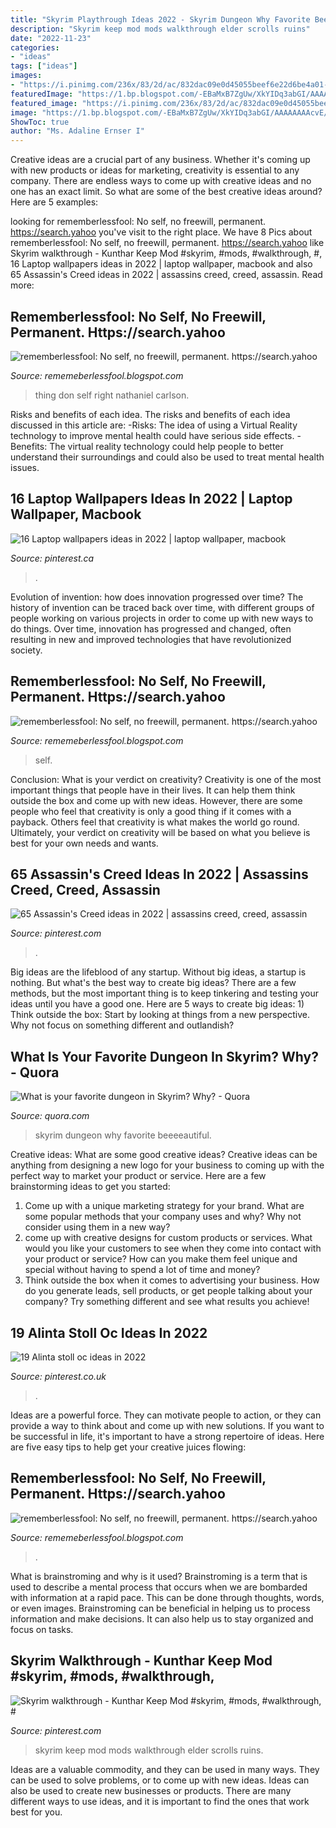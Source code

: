 ```yaml
---
title: "Skyrim Playthrough Ideas 2022 - Skyrim Dungeon Why Favorite Beeeeautiful"
description: "Skyrim keep mod mods walkthrough elder scrolls ruins"
date: "2022-11-23"
categories:
- "ideas"
tags: ["ideas"]
images:
- "https://i.pinimg.com/236x/83/2d/ac/832dac09e0d45055beef6e22d6be4a01--regent-street-london-calling.jpg"
featuredImage: "https://1.bp.blogspot.com/-EBaMxB7ZgUw/XkYIDq3abGI/AAAAAAAAcvE/t3XyJABNFQw7KiI9s925NV5txaJ4HtarQCLcBGAsYHQ/s1600/Untitled476.png"
featured_image: "https://i.pinimg.com/236x/83/2d/ac/832dac09e0d45055beef6e22d6be4a01--regent-street-london-calling.jpg"
image: "https://1.bp.blogspot.com/-EBaMxB7ZgUw/XkYIDq3abGI/AAAAAAAAcvE/t3XyJABNFQw7KiI9s925NV5txaJ4HtarQCLcBGAsYHQ/s1600/Untitled476.png"
ShowToc: true
author: "Ms. Adaline Ernser I"
---
```



Creative ideas are a crucial part of any business. Whether it's coming up with new products or ideas for marketing, creativity is essential to any company. There are endless ways to come up with creative ideas and no one has an exact limit. So what are some of the best creative ideas around? Here are 5 examples: 

	

		
looking for rememberlessfool: No self, no freewill, permanent. https://search.yahoo you've visit to the right place. We have 8 Pics about rememberlessfool: No self, no freewill, permanent. https://search.yahoo like Skyrim walkthrough - Kunthar Keep Mod #skyrim, #mods, #walkthrough, #, 16 Laptop wallpapers ideas in 2022 | laptop wallpaper, macbook and also 65 Assassin&#039;s Creed ideas in 2022 | assassins creed, creed, assassin. Read more:
		
    
## Rememberlessfool: No Self, No Freewill, Permanent. Https://search.yahoo

<img loading=lazy src="https://1.bp.blogspot.com/-G0lMpTt7tJ8/XkYH9clTZXI/AAAAAAAAct4/snwDWsQpFCMM67MhQsGsbM5Uhz9EfmIMgCLcBGAsYHQ/s1600/Untitled457.png" onerror="this.onerror=null;this.src='https://tse3.mm.bing.net/th?id=OIP.F2yWFPb84ZwDeGym4qShtwHaEK&amp;pid=15.1';" alt="rememberlessfool: No self, no freewill, permanent. https://search.yahoo">

_Source: rememeberlessfool.blogspot.com_

>thing don self right nathaniel carlson. 

	

Risks and benefits of each idea.
The risks and benefits of each idea discussed in this article are: 
-Risks: The idea of using a Virtual Reality technology to improve mental health could have serious side effects.
-Benefits: The virtual reality technology could help people to better understand their surroundings and could also be used to treat mental health issues.

    
## 16 Laptop Wallpapers Ideas In 2022 | Laptop Wallpaper, Macbook

<img loading=lazy src="https://i.pinimg.com/236x/83/2d/ac/832dac09e0d45055beef6e22d6be4a01--regent-street-london-calling.jpg" onerror="this.onerror=null;this.src='https://tse3.mm.bing.net/th?id=OIP.ZK3wVFz9la41RiKrjAJz_gDsCe&amp;pid=15.1';" alt="16 Laptop wallpapers ideas in 2022 | laptop wallpaper, macbook">

_Source: pinterest.ca_

>. 

	

Evolution of invention: how does innovation progressed over time?
The history of invention can be traced back over time, with different groups of people working on various projects in order to come up with new ways to do things. Over time, innovation has progressed and changed, often resulting in new and improved technologies that have revolutionized society.

    
## Rememberlessfool: No Self, No Freewill, Permanent. Https://search.yahoo

<img loading=lazy src="https://1.bp.blogspot.com/-EBaMxB7ZgUw/XkYIDq3abGI/AAAAAAAAcvE/t3XyJABNFQw7KiI9s925NV5txaJ4HtarQCLcBGAsYHQ/s1600/Untitled476.png" onerror="this.onerror=null;this.src='https://tse4.mm.bing.net/th?id=OIP.jWpACHC2-z6wu4MVqR30tgHaEK&amp;pid=15.1';" alt="rememberlessfool: No self, no freewill, permanent. https://search.yahoo">

_Source: rememeberlessfool.blogspot.com_

>self. 

	

Conclusion: What is your verdict on creativity?
Creativity is one of the most important things that people have in their lives. It can help them think outside the box and come up with new ideas. However, there are some people who feel that creativity is only a good thing if it comes with a payback. Others feel that creativity is what makes the world go round. Ultimately, your verdict on creativity will be based on what you believe is best for your own needs and wants.

    
## 65 Assassin&#039;s Creed Ideas In 2022 | Assassins Creed, Creed, Assassin

<img loading=lazy src="https://i.pinimg.com/236x/c0/ca/c3/c0cac35a8689affc48a4c489225b1ec4.jpg" onerror="this.onerror=null;this.src='https://tse1.mm.bing.net/th?id=OIP.luGD6z_z89YyW8D_yYpbpgDsE6&amp;pid=15.1';" alt="65 Assassin&#039;s Creed ideas in 2022 | assassins creed, creed, assassin">

_Source: pinterest.com_

>. 

	

Big ideas are the lifeblood of any startup. Without big ideas, a startup is nothing. But what's the best way to create big ideas? There are a few methods, but the most important thing is to keep tinkering and testing your ideas until you have a good one. Here are 5 ways to create big ideas: 1) Think outside the box: Start by looking at things from a new perspective. Why not focus on something different and outlandish?

    
## What Is Your Favorite Dungeon In Skyrim? Why? - Quora

<img loading=lazy src="https://qph.fs.quoracdn.net/main-qimg-213686e2bbce200d1e6f4340d51f91e6-c" onerror="this.onerror=null;this.src='https://tse4.mm.bing.net/th?id=OIP.p6p0E7A_MbRZHEy1BYwrnwHaF5&amp;pid=15.1';" alt="What is your favorite dungeon in Skyrim? Why? - Quora">

_Source: quora.com_

>skyrim dungeon why favorite beeeeautiful. 

	

Creative ideas: What are some good creative ideas?
Creative ideas can be anything from designing a new logo for your business to coming up with the perfect way to market your product or service. Here are a few brainstorming ideas to get you started: 
1. Come up with a unique marketing strategy for your brand. What are some popular methods that your company uses and why? Why not consider using them in a new way? 
2. come up with creative designs for custom products or services. What would you like your customers to see when they come into contact with your product or service? How can you make them feel unique and special without having to spend a lot of time and money? 
3. Think outside the box when it comes to advertising your business. How do you generate leads, sell products, or get people talking about your company? Try something different and see what results you achieve!

    
## 19 Alinta Stoll Oc Ideas In 2022

<img loading=lazy src="https://i.pinimg.com/236x/6f/f2/0c/6ff20c733da8bdb041dd9c087b2a9917.jpg" onerror="this.onerror=null;this.src='https://tse2.mm.bing.net/th?id=OIP.a0w3D6_m33Df1C9ts1djcADrEB&amp;pid=15.1';" alt="19 Alinta stoll oc ideas in 2022">

_Source: pinterest.co.uk_

>. 

	

Ideas are a powerful force. They can motivate people to action, or they can provide a way to think about and come up with new solutions. If you want to be successful in life, it's important to have a strong repertoire of ideas. Here are five easy tips to help get your creative juices flowing: 

    
## Rememberlessfool: No Self, No Freewill, Permanent. Https://search.yahoo

<img loading=lazy src="https://1.bp.blogspot.com/-me4mzsJpCJM/XkYHxxTUMAI/AAAAAAAAcsQ/i-trzcwUvOsXougjOGdZnaCuzy7b-QIqQCLcBGAsYHQ/s1600/Untitled431.png" onerror="this.onerror=null;this.src='https://tse1.mm.bing.net/th?id=OIP._zthggfdnPl-t5ibMeRifwHaEK&amp;pid=15.1';" alt="rememberlessfool: No self, no freewill, permanent. https://search.yahoo">

_Source: rememeberlessfool.blogspot.com_

>. 

	

What is brainstroming and why is it used?
Brainstroming is a term that is used to describe a mental process that occurs when we are bombarded with information at a rapid pace. This can be done through thoughts, words, or even images. Brainstroming can be beneficial in helping us to process information and make decisions. It can also help us to stay organized and focus on tasks.

    
## Skyrim Walkthrough - Kunthar Keep Mod #skyrim, #mods, #walkthrough, #

<img loading=lazy src="https://i.pinimg.com/originals/ef/f2/03/eff203a992768a56217f38b79c9dcb4b.jpg" onerror="this.onerror=null;this.src='https://tse1.mm.bing.net/th?id=OIP.rctHnmtPWOZqOjXCUMVycAHaEQ&amp;pid=15.1';" alt="Skyrim walkthrough - Kunthar Keep Mod #skyrim, #mods, #walkthrough, #">

_Source: pinterest.com_

>skyrim keep mod mods walkthrough elder scrolls ruins. 

	

Ideas are a valuable commodity, and they can be used in many ways. They can be used to solve problems, or to come up with new ideas. Ideas can also be used to create new businesses or products. There are many different ways to use ideas, and it is important to find the ones that work best for you.

